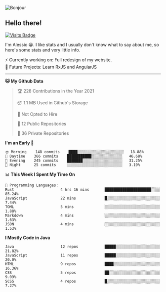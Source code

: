 ![Bonjour](https://i.redd.it/ayih4qogh2a51.png)

## Hello there!
[![Visits Badge](https://badges.pufler.dev/visits/PandaSekh/PandaSekh)](https://alessiofranceschi.me)

I'm Alessio 😀. I like stats and I usually don't know what to say about me, so here's some stats and very little info.

⚡ Currently working on: Full redesign of my website.  
🤔 Future Projects: Learn RxJS and AngularJS

---

<!--START_SECTION:waka-->
**🐱 My Github Data** 

> 🏆 228 Contributions in the Year 2021
 > 
> 📦 1.1 MB Used in Github's Storage 
 > 
> 🚫 Not Opted to Hire
 > 
> 📜 12 Public Repositories 
 > 
> 🔑 36 Private Repositories  
 > 
**I'm an Early 🐤** 

```text
🌞 Morning    148 commits    ████░░░░░░░░░░░░░░░░░░░░░   18.88% 
🌆 Daytime    366 commits    ███████████░░░░░░░░░░░░░░   46.68% 
🌃 Evening    245 commits    ███████░░░░░░░░░░░░░░░░░░   31.25% 
🌙 Night      25 commits     ░░░░░░░░░░░░░░░░░░░░░░░░░   3.19%

```


📊 **This Week I Spent My Time On** 

```text
💬 Programming Languages: 
Rust                     4 hrs 16 mins       █████████████████████░░░░   85.24% 
JavaScript               22 mins             █░░░░░░░░░░░░░░░░░░░░░░░░   7.44% 
TOML                     5 mins              ░░░░░░░░░░░░░░░░░░░░░░░░░   1.88% 
Markdown                 4 mins              ░░░░░░░░░░░░░░░░░░░░░░░░░   1.63% 
JSON                     4 mins              ░░░░░░░░░░░░░░░░░░░░░░░░░   1.53%

```

**I Mostly Code in Java** 

```text
Java                     12 repos            █████░░░░░░░░░░░░░░░░░░░░   21.82% 
JavaScript               11 repos            █████░░░░░░░░░░░░░░░░░░░░   20.0% 
HTML                     9 repos             ████░░░░░░░░░░░░░░░░░░░░░   16.36% 
CSS                      5 repos             ██░░░░░░░░░░░░░░░░░░░░░░░   9.09% 
SCSS                     4 repos             █░░░░░░░░░░░░░░░░░░░░░░░░   7.27%

```



<!--END_SECTION:waka-->
